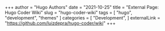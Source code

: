 +++
author = "Hugo Authors"
date = "2021-10-25"
title = "External Page: Hugo Coder Wiki"
slug = "hugo-coder-wiki"
tags = [
    "hugo",
    "development",
    "themes"
]
categories = [
    "Development",
]
externalLink = "https://github.com/luizdepra/hugo-coder/wiki"
+++
